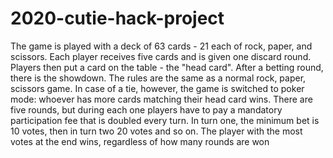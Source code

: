 # 2020-cutie-hack-project
The game is played with a deck of 63 cards - 21 each of rock, paper, and scissors. Each player receives five cards and is given one discard round. 
Players then put a card on the table - the "head card". After a betting round, there is the showdown. The rules are the same as a normal rock, paper, 
scissors game. In case of a tie, however, the game is switched to poker mode: whoever has more cards matching their head card wins. There are five rounds,
but during each one players have to pay a mandatory participation fee that is doubled every turn. In turn one, the minimum bet is 10 votes, then in turn 
two 20 votes and so on. The player with the most votes at the end wins, regardless of how many rounds are won
